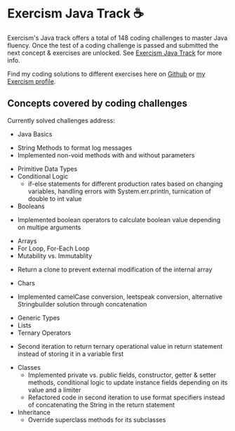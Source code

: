 # Exercism Java Track ☕️

Exercism's Java track offers a total of 148 coding challenges to master Java fluency.
Once the test of a coding challenge is passed and submitted the next concept & exercises are unlocked. 
See [Exercism Java Track](https://exercism.org/tracks/java) for more info.

Find my coding solutions to different exercises here on [Github](https://github.com/GGC0des/Exercism-Java/tree/main/java) or [my Exercism profile](https://exercism.org/profiles/GGC0des). 

## Concepts covered by coding challenges

Currently solved challenges address:

* Java Basics
 - String Methods to format log messages
 - Implemented non-void methods with and without parameters
* Primitive Data Types
* Conditional Logic
  -  if-else statements for different production rates based on changing variables, handling errors with System.err.println, turnication of double to int value
* Booleans
 - Implemented boolean operators to calculate boolean value depending on multipe arguments
* Arrays
* For Loop, For-Each Loop
* Mutability vs. Immutablity
 - Return a clone to prevent external modification of the internal array
* Chars
 - Implemented camelCase conversion, leetspeak conversion, alternative Stringbuilder solution through concatenation
* Generic Types
* Lists
* Ternary Operators
 - Second iteration to return ternary operational value in return statement instead of storing it in a variable first
* Classes
  - Implemented private vs. public fields, constructor, getter & setter methods, conditional logic to update instance fields depending on its value and a limiter
  - Refactored code in second iteration to use format specifiers instead of concatenating the String in the return statement
* Inheritance
  - Override superclass methods for its subclasses 
